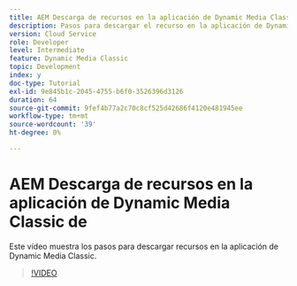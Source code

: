 ```yaml
---
title: AEM Descarga de recursos en la aplicación de Dynamic Media Classic de
description: Pasos para descargar el recurso en la aplicación de Dynamic Media Classic
version: Cloud Service
role: Developer
level: Intermediate
feature: Dynamic Media Classic
topic: Development
index: y
doc-type: Tutorial
exl-id: 9e845b1c-2045-4755-b6f0-3526396d3126
duration: 64
source-git-commit: 9fef4b77a2c70c8cf525d42686f4120e481945ee
workflow-type: tm+mt
source-wordcount: '39'
ht-degree: 0%

---
```


# AEM Descarga de recursos en la aplicación de Dynamic Media Classic de

Este vídeo muestra los pasos para descargar recursos en la aplicación de Dynamic Media Classic.

>[!VIDEO](https://video.tv.adobe.com/v/335458?quality=12&learn=on)

